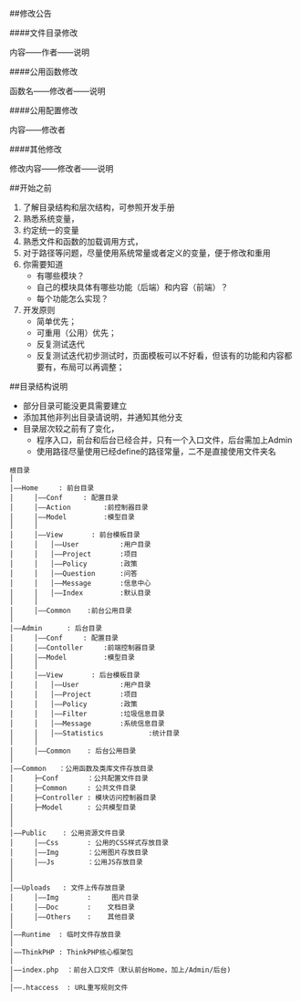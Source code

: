 ﻿##修改公告

####文件目录修改

内容——作者——说明

####公用函数修改

函数名——修改者——说明

####公用配置修改

内容——修改者

####其他修改

修改内容——修改者——说明

##开始之前

1. 了解目录结构和层次结构，可参照开发手册
2. 熟悉系统变量，
3. 约定统一的变量
4. 熟悉文件和函数的加载调用方式，
5. 对于路径等问题，尽量使用系统常量或者定义的变量，便于修改和重用
5. 你需要知道
    - 有哪些模块？
    - 自己的模块具体有哪些功能（后端）和内容（前端）？
    - 每个功能怎么实现？
6. 开发原则	
    - 简单优先；
    - 可重用（公用）优先；
    - 反复测试迭代
    - 反复测试迭代初步测试时，页面模板可以不好看，但该有的功能和内容都要有，布局可以再调整；

##目录结构说明

- 部分目录可能没更具需要建立
- 添加其他非列出目录请说明，并通知其他分支
- 目录层次较之前有了变化，
    - 程序入口，前台和后台已经合并，只有一个入口文件，后台需加上Admin
    - 使用路径尽量使用已经define的路径常量，二不是直接使用文件夹名

```
根目录  
│  
│——Home     : 前台目录  
│     │——Conf     : 配置目录  
│     │——Action        :前控制器目录  
│     │——Model         :模型目录  
│     │   
│     │——View       : 前台模板目录  
│     │   │——User          :用户目录  
│     │   │——Project       :项目  
│     │   │——Policy        :政策  
│     │   │——Question      :问答  
│     │   │——Message       :信息中心  
│     │   │——Index         :默认目录  
│     │   
│     │——Common    :前台公用目录  
│
│——Admin      : 后台目录  
│     │——Conf     : 配置目录  
│     │——Contoller     :前端控制器目录  
│     │——Model         :模型目录  
│     │   
│     │——View       : 后台模板目录  
│     │   │——User          :用户目录  
│     │   │——Project       :项目  
│     │   │——Policy        :政策
│     │   │——Filter        :垃圾信息目录
│     │   │——Message       :系统信息目录
│     │   │——Statistics           :统计目录
│     │   
│     │——Common    : 后台公用目录
│
│——Common   ：公用函数及类库文件存放目录
│     ├─Conf       ：公共配置文件目录
│     ├─Common     : 公共文件目录
│     ├─Controller : 模块访问控制器目录
│     ├─Model      : 公共模型目录
│    
│
│——Public    : 公用资源文件目录
│     │——Css       : 公用的CSS样式存放目录
│     │——Img       ：公用图片存放目录
│     │——Js        ：公用JS存放目录
│    
│
│——Uploads   : 文件上传存放目录
│     │——Img       :     图片目录
│     │——Doc       :    文档目录
│     │——Others    :    其他目录        
│
│——Runtime  : 临时文件存放目录
│
│——ThinkPHP : ThinkPHP核心框架包
│
│——index.php  ：前台入口文件（默认前台Home，加上/Admin/后台)
│
│——.htaccess  : URL重写规则文件
```

